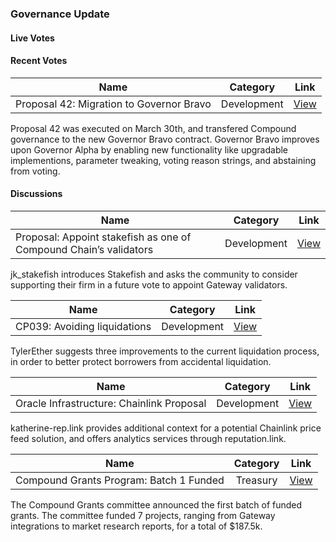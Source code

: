 ### Governance Update

#### Live Votes

#### Recent Votes

| Name          | Category      | Link   |
| ------------- |:-------------:| :-----:|
| Proposal 42: Migration to Governor Bravo | Development | [View](https://compound.finance/governance/proposals/42) |

Proposal 42 was executed on March 30th, and transfered Compound governance to the new Governor Bravo contract. Governor Bravo improves upon Governor Alpha by enabling new functionality like upgradable implementions, parameter tweaking, voting reason strings, and abstaining from voting.    

#### Discussions

| Name          | Category      | Link   |
| ------------- |:-------------:| :-----:|
| Proposal: Appoint stakefish as one of Compound Chain’s validators | Development | [View](https://www.comp.xyz/t/proposal-appoint-stakefish-as-one-of-compound-chains-validators/1455) |

jk_stakefish introduces Stakefish and asks the community to consider supporting their firm in a future vote to appoint Gateway validators.

| Name          | Category      | Link   |
| ------------- |:-------------:| :-----:|
| CP039: Avoiding liquidations | Development | [View](https://www.comp.xyz/t/cp039-avoiding-liquidations/1323/16) |

TylerEther suggests three improvements to the current liquidation process, in order to better protect borrowers from accidental liquidation.

| Name          | Category      | Link   |
| ------------- |:-------------:| :-----:|
| Oracle Infrastructure: Chainlink Proposal | Development | [View](https://www.comp.xyz/t/oracle-infrastructure-chainlink-proposal/1272/38) |

katherine-rep.link provides additional context for a potential Chainlink price feed solution, and offers analytics services through reputation.link.


| Name          | Category      | Link   |
| ------------- |:-------------:| :-----:|
| Compound Grants Program: Batch 1 Funded | Treasury | [View](https://compoundgrants.org/3-31-21-Batch-1-Funded-2355ec32682c4f8bb68956487bbc5261) |

The Compound Grants committee announced the first batch of funded grants. The committee funded 7 projects, ranging from Gateway integrations to market research reports, for a total of $187.5k.
